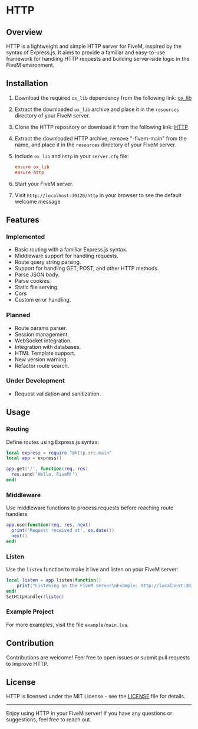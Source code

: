 # HTTP

## Overview

HTTP is a lightweight and simple HTTP server for FiveM, inspired by the syntax of Express.js. It aims to provide a familiar and easy-to-use framework for handling HTTP requests and building server-side logic in the FiveM environment.

## Installation

1. Download the required `ox_lib` dependency from the following link: [ox_lib](https://github.com/overextended/ox_lib/releases/)

2. Extract the downloaded `ox_lib` archive and place it in the `resources` directory of your FiveM server.

3. Clone the HTTP repository or download it from the following link: [HTTP](https://github.com/MapreeDev/http-fivem/archive/refs/heads/master.zip)

4. Extract the downloaded HTTP archive, remove "-fivem-main" from the name, and place it in the `resources` directory of your FiveM server.

5. Include `ox_lib` and `http` in your `server.cfg` file:

   ```ini
   ensure ox_lib
   ensure http
   ```

6. Start your FiveM server.

7. Visit `http://localhost:30120/http` in your browser to see the default welcome message.

## Features

### Implemented

- Basic routing with a familiar Express.js syntax.
- Middleware support for handling requests.
- Route query string parsing.
- Support for handling GET, POST, and other HTTP methods.
- Parse JSON body.
- Parse cookies.
- Static file serving.
- Cors
- Custom error handling.

### Planned

- Route params parser.
- Session management.
- WebSocket integration.
- Integration with databases.
- HTML Template support.
- New version warning.
- Refactor route search.

### Under Development

- Request validation and sanitization.

## Usage

### Routing

Define routes using Express.js syntax:

```lua
local express = require "@http.src.main"
local app = express()

app.get('/', function(req, res)
  res.send('Hello, FiveM!')
end)
```

### Middleware

Use middleware functions to process requests before reaching route handlers:

```lua
app.use(function(req, res, next)
  print('Request received at', os.date())
  next()
end)
```

### Listen

Use the `listen` function to make it live and listen on your FiveM server:

```lua
local listen = app.listen(function()
    print("Listening on the FiveM server\nExample: http://localhost:30120/"..GetCurrentResourceName().."/")
end)
SetHttpHandler(listen)
```

### Example Project

For more examples, visit the file `example/main.lua`.

## Contribution

Contributions are welcome! Feel free to open issues or submit pull requests to improve HTTP.

## License

HTTP is licensed under the MIT License - see the [LICENSE](license) file for details.

---

Enjoy using HTTP in your FiveM server! If you have any questions or suggestions, feel free to reach out.
